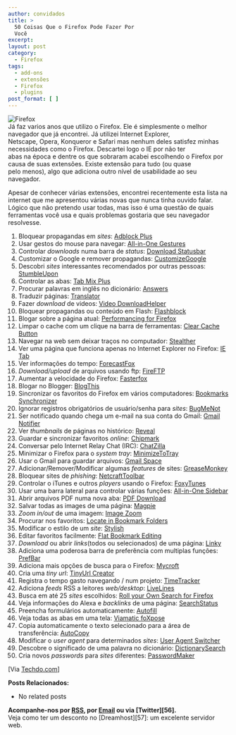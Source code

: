 ```yaml
---
author: convidados
title: >
  50 Coisas Que o Firefox Pode Fazer Por
  Você
excerpt:
layout: post
category:
  - Firefox
tags:
  - add-ons
  - extensões
  - Firefox
  - plugins
post_format: [ ]
---
```

![Firefox][1]  
Já faz varios anos que utilizo o Firefox. Ele é simplesmente o melhor navegador que já encontrei. Já utilizei Internet Explorer,  
Netscape, Opera, Konqueror e Safari mas nenhum deles satisfez minhas necessidades como o Firefox. Descartei logo o IE por não ter  
abas na época e dentre os que sobraram acabei escolhendo o Firefox por causa de suas extensões. Existe extensão para tudo (ou quase  
pelo menos), algo que adiciona outro nível de usabilidade ao seu navegador. 

Apesar de conhecer várias extensões, encontrei recentemente esta lista na internet que me apresentou várias novas que nunca tinha ouvido falar. Lógico que não pretendo usar todas, mas isso é uma questão de quais ferramentas você usa e quais problemas gostaria que seu navegador resolvesse. 



1.  Bloquear propagandas em *sites*: [Adblock Plus][2] 
2.  Usar gestos do mouse para navegar: [All-in-One Gestures][3] 
3.  Controlar *downloads* numa barra de *status*: [Download Statusbar][4] 
4.  Customizar o Google e remover propagandas: [CustomizeGoogle][5] 
5.  Descobri *sites* interessantes recomendados por outras pessoas: [StumbleUpon][6] 
6.  Controlar as abas: [Tab Mix Plus][7] 
7.  Procurar palavras em inglês no dicionário: [Answers][8] 
8.  Traduzir páginas: [Translator][9] 
9.  Fazer *download* de videos: [Video DownloadHelper][10] 
10. Bloquear propagandas ou conteúdo em Flash: [Flashblock][11] 
11. Blogar sobre a página atual: [Performancing for Firefox][12] 
12. Limpar o cache com um clique na barra de ferramentas: [Clear Cache Button][13] 
13. Navegar na web sem deixar traços no computador: [Stealther][14] 
14. Ver uma página que funciona apenas no Internet Explorer no Firefox: [IE Tab][15] 
15. Ver informações do tempo: [ForecastFox][16] 
16. *Download/upload* de arquivos usando ftp: [FireFTP][17] 
17. Aumentar a velocidade do Firefox: [Fasterfox][18] 
18. Blogar no Blogger: [BlogThis][19] 
19. Sincronizar os favoritos do Firefox em vários computadores: [Bookmarks Synchronizer][20] 
20. Ignorar registros obrigatórios de usuário/senha para *sites*: [BugMeNot][21] 
21. Ser notificado quando chega um e-mail na sua conta do Gmail: [Gmail Notifier][22] 
22. Ver *thumbnails* de páginas no histórico: [Reveal][23] 
23. Guardar e sincronizar favoritos *online*: [Chipmark][24] 
24. Conversar pelo Internet Relay Chat (IRC): [ChatZilla][25] 
25. Minimizar o Firefox para o *system tray*: [MinimizeToTray][26] 
26. Usar o Gmail para guardar arquivos: [Gmail Space][27] 
27. Adicionar/Remover/Modificar algumas *features* de sites: [GreaseMonkey][28] 
28. Bloquear sites de *phishing*: [NetcraftToolbar][29] 
29. Controlar o iTunes e outros *players* usando o Firefox: [FoxyTunes][30] 
30. Usar uma barra lateral para controlar várias funções: [All-in-One Sidebar][31] 
31. Abrir arquivos PDF numa nova aba: [PDF Download][32] 
32. Salvar todas as images de uma página: [Magpie][33] 
33. *Zoom in/out* de uma imagem: [Image Zoom][34] 
34. Procurar nos favoritos: [Locate in Bookmark Folders][35] 
35. Modificar o estilo de um *site*: [Stylish][36] 
36. Editar favoritos facilmente: [Flat Bookmark Editing][37] 
37. *Download* ou abrir *links*(todos ou selecionados) de uma página: [Linky][38] 
38. Adiciona uma poderosa barra de preferência com multiplas funções: [PrefBar][39] 
39. Adiciona mais opções de busca para o Firefox: [Mycroft][40] 
40. Cria uma *tiny url*: [TinyUrl Creator][41] 
41. Registra o tempo gasto navegando / num projeto: [TimeTracker][42] 
42. Adiciona *feeds* RSS a leitores *web/desktop*: [LiveLines][43] 
43. Busca em até 25 *sites* escolhidos: [Roll your Own Search for Firefox][44] 
44. Veja informações do Alexa e *backlinks* de uma página: [SearchStatus][45] 
45. Preencha formulários automaticamente: [Autofill][46] 
46. Veja todas as abas em uma tela: [Viamatic foXpose][47] 
47. Copia automaticamente o texto selecionado para a área de transferência: [AutoCopy][48] 
48. Modificar o *user agent* para determinados *sites*: [User Agent Switcher][49] 
49. Descobre o significado de uma palavra no dicionário: [DictionarySearch][50] 
50. Cria novos *passwords* para *sites* diferentes: [PasswordMaker][51] 

[Via [Techdo.com][52]]

**Posts Relacionados:** 
*   No related posts









**Acompanhe-nos por [ RSS][54], por [Email][55] ou via [Twitter][56].**  
Veja como ter um desconto no [Dreamhost][57]: um excelente servidor web.

 [1]: http://vidageek.net/wp-content/uploads/2008/02/firefox1.jpg
 [2]: http://p2.forumforfree.com/releases-vf3-adblockplus.html
 [3]: http://perso.wanadoo.fr/marc.boullet/ext/extensions-en.html
 [4]: http://downloadstatusbar.mozdev.org/
 [5]: https://addons.mozilla.org/firefox/743/
 [6]: http://www.stumbleupon.com/
 [7]: http://tmp.garyr.net/
 [8]: https://addons.mozilla.org/firefox/addon/735
 [9]: https://addons.mozilla.org/firefox/addon/3361
 [10]: https://addons.mozilla.org/firefox/addon/3006
 [11]: http://flashblock.mozdev.org/
 [12]: http://performancing.com/firefox
 [13]: https://addons.mozilla.org/firefox/1801/
 [14]: https://addons.mozilla.org/extensions/moreinfo.php?id=1306&application=firefox
 [15]: http://ietab.mozdev.org/
 [16]: http://forecastfox.mozdev.org/
 [17]: http://fireftp.mozdev.org/
 [18]: http://fasterfox.mozdev.org/
 [19]: https://addons.mozilla.org/firefox/261/
 [20]: http://extensionroom.mozdev.org/more-info/booksync
 [21]: http://roachfiend.com/archives/2005/02/07/bugmenot
 [22]: http://extensions.nexgenmedia.net/
 [23]: https://addons.mozilla.org/firefox/1942/
 [24]: https://addons.mozilla.org/firefox/666/
 [25]: https://addons.mozilla.org/firefox/16/
 [26]: https://addons.mozilla.org/firefox/2110/
 [27]: https://addons.mozilla.org/firefox/1593/
 [28]: http://greasemonkey.mozdev.org/
 [29]: https://addons.mozilla.org/firefox/1326/
 [30]: http://www.foxytunes.org/firefox/
 [31]: http://firefox.exxile.net/
 [32]: https://addons.mozilla.org/firefox/636/
 [33]: https://addons.mozilla.org/firefox/253/
 [34]: http://imagezoom.yellowgorilla.net/
 [35]: https://addons.mozilla.org/firefox/622/
 [36]: https://addons.mozilla.org/firefox/2108/
 [37]: https://addons.mozilla.org/firefox/117/
 [38]: http://gemal.dk/mozilla/linky.html
 [39]: http://prefbar.mozdev.org/
 [40]: http://mycroft.mozdev.org/
 [41]: https://addons.mozilla.org/firefox/126/
 [42]: https://addons.mozilla.org/firefox/1887/
 [43]: https://addons.mozilla.org/firefox/324/
 [44]: http://www.rollyo.com/firefoxsearch.html
 [45]: https://addons.mozilla.org/firefox/321/
 [46]: https://addons.mozilla.org/firefox/184/
 [47]: https://addons.mozilla.org/firefox/1457/
 [48]: http://autocopy.mozdev.org/
 [49]: https://addons.mozilla.org/firefox/59/
 [50]: http://dictionarysearch.mozdev.org/
 [51]: https://addons.mozilla.org/firefox/469/
 [52]: http://www.techdo.com/things-that-firefox-can-do-for-you/ "Things that Firefox Can Do for You"
 [53]: https://twitter.com/share
 [54]: http://feeds.feedburner.com/VidaGeek
 [55]: http://feedburner.google.com/fb/a/mailverify?uri=VidaGeek&loc=pt_BR


